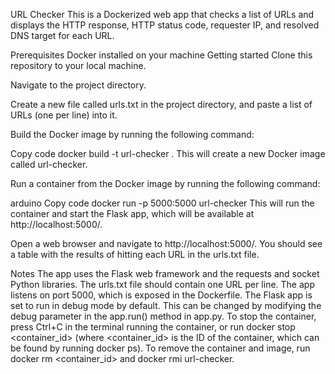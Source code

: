 URL Checker
This is a Dockerized web app that checks a list of URLs and displays the HTTP response, HTTP status code, requester IP, and resolved DNS target for each URL.

Prerequisites
Docker installed on your machine
Getting started
Clone this repository to your local machine.

Navigate to the project directory.

Create a new file called urls.txt in the project directory, and paste a list of URLs (one per line) into it.

Build the Docker image by running the following command:

Copy code
docker build -t url-checker .
This will create a new Docker image called url-checker.

Run a container from the Docker image by running the following command:

arduino
Copy code
docker run -p 5000:5000 url-checker
This will run the container and start the Flask app, which will be available at http://localhost:5000/.

Open a web browser and navigate to http://localhost:5000/. You should see a table with the results of hitting each URL in the urls.txt file.

Notes
The app uses the Flask web framework and the requests and socket Python libraries.
The urls.txt file should contain one URL per line.
The app listens on port 5000, which is exposed in the Dockerfile.
The Flask app is set to run in debug mode by default. This can be changed by modifying the debug parameter in the app.run() method in app.py.
To stop the container, press Ctrl+C in the terminal running the container, or run docker stop <container_id> (where <container_id> is the ID of the container, which can be found by running docker ps).
To remove the container and image, run docker rm <container_id> and docker rmi url-checker.